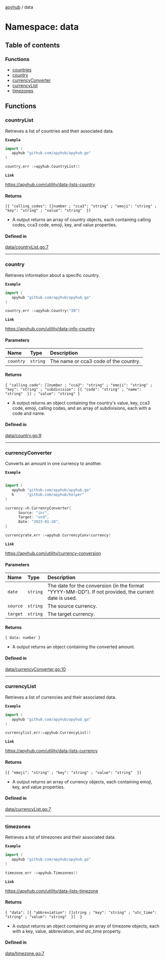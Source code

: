 [apyhub](../README.md) / data

# Namespace: data

## Table of contents

### Functions

- [countries](data.md#countryList)
- [country](data.md#country)
- [currencyConverter](data.md#currencyconverter)
- [currencyList](data.md#currencylist)
- [timezones](data.md#timezones)

## Functions

### countryList

Retrieves a list of countries and their associated data.

**`Example`**

```go
import (
   apyhub "github.com/apyhub/apyhub.go"
)

country,err :=apyhub.CountryList()
```

**`Link`**

https://apyhub.com/utility/data-lists-country

#### Returns

```[{ "calling_codes": []number ; "cca3": "string" ; "emoji": "string" ; "key": "string" ; "value": "string"  }]```

- A output returns an array of country objects, each containing calling codes, cca3 code, emoji, key, and value properties.

#### Defined in

[data/countryList.go:7](https://github.com/apyhub/apyhub.go/blob/main/data/countryList.go#L7)

___

### country

Retrieves information about a specific country.

**`Example`**

```go
import (
   apyhub "github.com/apyhub/apyhub.go"
)

country,err :=apyhub.Country("IN")
```

**`Link`**

https://apyhub.com/utility/data-info-country

#### Parameters

| Name | Type | Description |
| :------ | :------ | :------ |
| `country` | `string` | The name or cca3 code of the country. |

#### Returns

 ```{ "calling_code": []number ; "cca3": "string" ; "emoji": "string" ; "key": "string" ; "subdivision": [{ "code": "string" ; "name": "string"  }] ; "value": "string" }```

- A output returns an object containing the country's value, key, cca3 code, emoji, calling codes, and an array of subdivisions, each with a code and name.

#### Defined in

[data/country.go:9](https://github.com/apyhub/apyhub.go/blob/main/data/country.go#L9)

___

### currencyConverter

Converts an amount in one currency to another.

**`Example`**

```go

import (
   apyhub "github.com/apyhub/apyhub.go"
   h      "github.com/apyhub/helper"
)

currency:=h.CurrencyConverter{
      Source: "inr",
      Target: "usd",
      Date: "2023-01-20",
}

currencyrate,err :=apyhub.CurrencyConv(currency)
```

**`Link`**

https://apyhub.com/utility/currency-conversion

#### Parameters

| Name | Type | Description |
| :------ | :------ | :------ |
| `date` | `string` | The date for the conversion (in the format "YYYY-MM-DD"). If not provided, the current date is used. |
| `source` | `string` | The source currency. |
| `target` | `string` | The target currency. |

#### Returns

```{ data: number }```

- A output returns an object containing the converted amount.

#### Defined in

[data/currencyConverter.go:10](https://github.com/apyhub/apyhub.go/blob/main/data/currencyConverter.go#L10)

___

### currencyList

Retrieves a list of currencies and their associated data.

**`Example`**

```go
import (
   apyhub "github.com/apyhub/apyhub.go"
)

currencylist,err:=apyhub.CurrencyList()
```

**`Link`**

https://apyhub.com/utility/data-lists-currency

#### Returns

    [{ "emoji": "string" ; "key": "string" ; "value": "string"  }]

- A output returns an array of currency objects, each containing emoji, key, and value properties.

#### Defined in

[data/currencyList.go:7](https://github.com/apyhub/apyhub.go/blob/main/data/currencyList.go#L7)

___

### timezones

Retrieves a list of timezones and their associated data.

**`Example`**

```go
import (
   apyhub "github.com/apyhub/apyhub.go"
)

timezone,err :=apyhub.Timezones()
```

**`Link`**

https://apyhub.com/utility/data-lists-timezone

#### Returns

```{ "data": [{ "abbreviation": []string ; "key": "string" ; "utc_time": "string" ; "value": "string"  }]  }```

- A output returns an object containing an array of timezone objects, each with a key, value, abbreviation, and utc_time property.

#### Defined in

[data/timezone.go:7](https://github.com/apyhub/apyhub.go/blob/main/data/timezone.go#L7)
